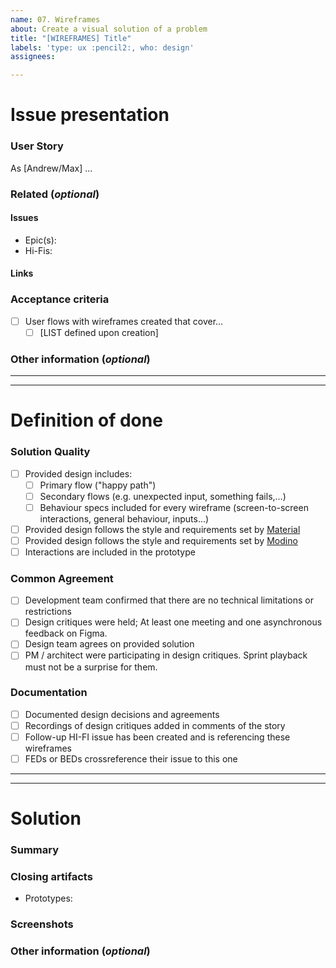 ```yaml
---
name: 07. Wireframes
about: Create a visual solution of a problem
title: "[WIREFRAMES] Title"
labels: 'type: ux :pencil2:, who: design'
assignees: 

---
```


# Issue presentation
### User Story
As [Andrew/Max] ...

### Related (_optional_)
<!--- Although this section is described as optional, because some issues are standalone, 
it is required to fill those fields, if there is any connected issue or resource. 
This would help in future reference of connected issues and finding out decisions. -->
#### Issues
<!-- Various connected issues necessary to understand the issue presented. Example: -->
<!-- 
- Epic(s): [epic name](link) or #epic_no
- Wireframes: [issue name](link) or #issue_no
- Hi-Fis: [issue name](link) or #issue_no
- Research: [issue name](link) or #issue_no
- Other: [issue name](link) or #issue_no
-->
- Epic(s): 
- Hi-Fis: 

#### Links
<!--- Various resources necessary to understand the issue presented. Example: -->
<!-- 
- Prototypes: [Figma](link)
- Recordings: [Google Drive](link)
- Notes: [Google Drive](link)
- Pictures: [Google Drive](link)
- Other: [Google Drive](link)
-->

### Acceptance criteria
- [ ] User flows with wireframes created that cover…
    - [ ] [LIST defined upon creation]

### Other information (_optional_)
<!--- Anything else we should know about the issue? -->

---
---

# Definition of done
### Solution Quality
- [ ] Provided design includes:
   - [ ] Primary flow ("happy path")
   - [ ] Secondary flows (e.g. unexpected input, something fails,…)
   - [ ] Behaviour specs included for every wireframe (screen-to-screen interactions, general behaviour, inputs…)
- [ ] Provided design follows the style and requirements set by [Material](https://material.io/)
- [ ] Provided design follows the style and requirements set by [Modino](https://www.figma.com/files/project/63530307/Libraries?fuid=1123560620713370098)
- [ ] Interactions are included in the prototype

### Common Agreement
- [ ] Development team confirmed that there are no technical limitations or restrictions
- [ ] Design critiques were held; At least one meeting and one asynchronous feedback on Figma.
- [ ] Design team agrees on provided solution
- [ ] PM / architect were participating in design critiques. Sprint playback must not be a surprise for them.

### Documentation
- [ ] Documented design decisions and agreements
- [ ] Recordings of design critiques added in comments of the story
- [ ] Follow-up HI-FI issue has been created and is referencing these wireframes
- [ ] FEDs or BEDs crossreference their issue to this one

---
---

# Solution
### Summary
<!--- Summarized research, major outtakes -->

### Closing artifacts
<!--- Various resources necessary to understand the solution provided. Example: -->
<!-- 
- Prototypes: [Figma](link)
- Recordings: [Google Drive](link)
- Notes: [Google Drive](link)
- Pictures: [Google Drive](link)
- Other: [Google Drive](link)
-->
- Prototypes: 

### Screenshots
<!--- A picture is worth a 1000 words. -->
<!--- 
#### Before

#### After
-->

### Other information (_optional_)
<!--- Anything else we should know about the solution? -->
